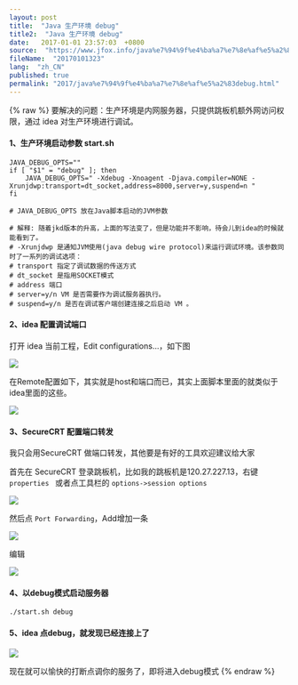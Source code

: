 ```yaml
---
layout: post
title:  "Java 生产环境 debug"
title2:  "Java 生产环境 debug"
date:   2017-01-01 23:57:03  +0800
source:  "https://www.jfox.info/java%e7%94%9f%e4%ba%a7%e7%8e%af%e5%a2%83debug.html"
fileName:  "20170101323"
lang:  "zh_CN"
published: true
permalink: "2017/java%e7%94%9f%e4%ba%a7%e7%8e%af%e5%a2%83debug.html"
---
```

{% raw %}
要解决的问题：生产环境是内网服务器，只提供跳板机额外网访问权限，通过 idea 对生产环境进行调试。

#### 1、生产环境启动参数 start.sh

    JAVA_DEBUG_OPTS=""
    if [ "$1" = "debug" ]; then
        JAVA_DEBUG_OPTS=" -Xdebug -Xnoagent -Djava.compiler=NONE -Xrunjdwp:transport=dt_socket,address=8000,server=y,suspend=n "
    fi
    
    # JAVA_DEBUG_OPTS 放在Java脚本启动的JVM参数
    
    # 解释: 随着jkd版本的升高，上面的写法变了，但是功能并不影响，待会儿到idea的时候就能看到了。
    # -Xrunjdwp 是通知JVM使用(java debug wire protocol)来运行调试环境。该参数同时了一系列的调试选项： 
    # transport 指定了调试数据的传送方式
    # dt_socket 是指用SOCKET模式
    # address 端口
    # server=y/n VM 是否需要作为调试服务器执行。 
    # suspend=y/n 是否在调试客户端创建连接之后启动 VM 。 
    

#### 2、idea 配置调试端口

打开 idea 当前工程，Edit configurations…，如下图

![](8123517.png)

在Remote配置如下，其实就是host和端口而已，其实上面脚本里面的就类似于idea里面的这些。

![](464b55f.png)

#### 3、SecureCRT 配置端口转发

我只会用SecureCRT 做端口转发，其他要是有好的工具欢迎建议给大家

首先在 SecureCRT 登录跳板机，比如我的跳板机是120.27.227.13，右键 `properties ` 或者点工具栏的 `options->session options`

![](10b46a9.png)

然后点 `Port Forwarding`，Add增加一条

![](9c6f5dd.png)

编辑

![](c88f9c2.png)

#### 4、以debug模式启动服务器

    ./start.sh debug

#### 5、idea 点debug，就发现已经连接上了

![](a540e1e.png)

现在就可以愉快的打断点调你的服务了，即将进入debug模式
{% endraw %}